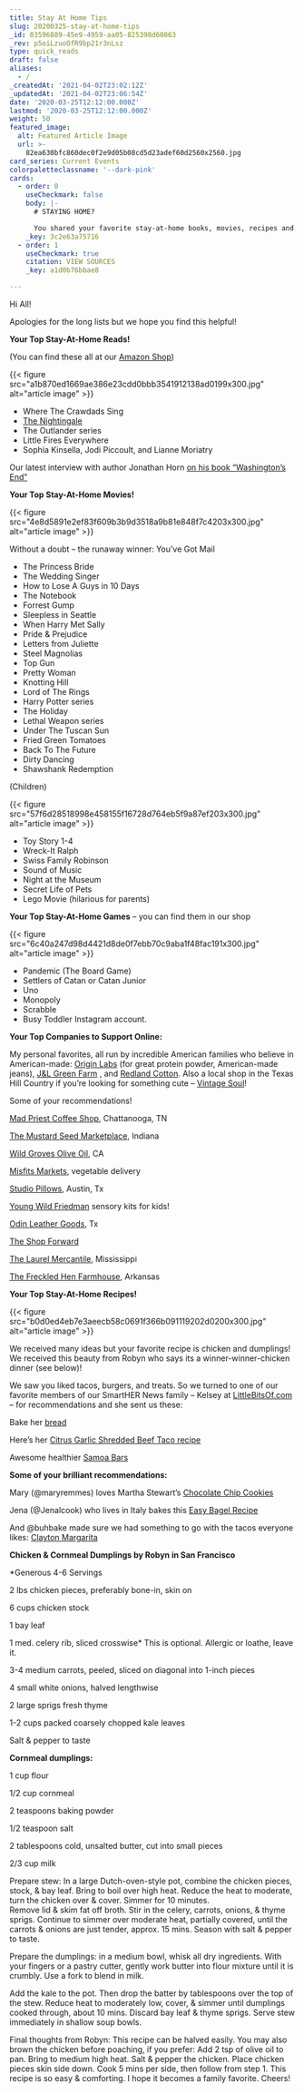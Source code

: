 ```yaml
---
title: Stay At Home Tips
slug: 20200325-stay-at-home-tips
_id: 03596889-45e9-4959-aa05-825398d60863
_rev: p5oiLzuoOfR9bp21r3nLsz
type: quick_reads
draft: false
aliases:
  - /
_createdAt: '2021-04-02T23:02:12Z'
_updatedAt: '2021-04-02T23:06:54Z'
date: '2020-03-25T12:12:00.000Z'
lastmod: '2020-03-25T12:12:00.000Z'
weight: 50
featured_image:
  alt: Featured Article Image
  url: >-
    82ea630bfc860dec0f2e9d05b08cd5d23adef60d2560x2560.jpg
card_series: Current Events
colorpaletteclassname: '--dark-pink'
cards:
  - order: 0
    useCheckmark: false
    body: |-
      # STAYING HOME?

      You shared your favorite stay-at-home books, movies, recipes and games!
    _key: 3c2e63a75716
  - order: 1
    useCheckmark: true
    citation: VIEW SOURCES
    _key: a1d0b76bbae8

---
```

Hi All!

Apologies for the long lists but we hope you find this helpful!

**Your Top Stay-At-Home Reads!**

(You can find these all at our [Amazon Shop](http://www.amazon.com/shop/smarthernews))

{{< figure src="a1b870ed1669ae386e23cdd0bbb3541912138ad0199x300.jpg" alt="article image" >}}

* Where The Crawdads Sing
* [The Nightingale](https://www.amazon.com/dp/1250080401/?ref=exp_smarthernews_dp_vv_d)
* The Outlander series
* Little Fires Everywhere
* Sophia Kinsella, Jodi Piccoult, and Lianne Moriatry

Our latest interview with author Jonathan Horn [on his book “Washington’s End”](https://www.amazon.com/dp/1501154230/?ref=exp_smarthernews_dp_vv_d)

**Your Top Stay-At-Home Movies!**

{{< figure src="4e8d5891e2ef83f609b3b9d3518a9b81e848f7c4203x300.jpg" alt="article image" >}}

Without a doubt – the runaway winner: You’ve Got Mail

* The Princess Bride
* The Wedding Singer
* How to Lose A Guys in 10 Days
* The Notebook
* Forrest Gump
* Sleepless in Seattle
* When Harry Met Sally
* Pride & Prejudice
* Letters from Juliette
* Steel Magnolias
* Top Gun
* Pretty Woman
* Knotting Hill
* Lord of The Rings
* Harry Potter series
* The Holiday
* Lethal Weapon series
* Under The Tuscan Sun
* Fried Green Tomatoes
* Back To The Future
* Dirty Dancing
* Shawshank Redemption

(Children)

{{< figure src="57f6d28518998e458155f16728d764eb5f9a87ef203x300.jpg" alt="article image" >}}

* Toy Story 1-4
* Wreck-It Ralph
* Swiss Family Robinson
* Sound of Music
* Night at the Museum
* Secret Life of Pets
* Lego Movie (hilarious for parents)

**Your Top Stay-At-Home Games** – you can find them in our shop

{{< figure src="6c40a247d98d4421d8de0f7ebb70c9aba1f48fac191x300.jpg" alt="article image" >}}

* Pandemic (The Board Game)
* Settlers of Catan or Catan Junior
* Uno
* Monopoly
* Scrabble
* Busy Toddler Instagram account.

**Your Top Companies to Support Online:**

My personal favorites, all run by incredible American families who believe in American-made: [Origin Labs](https://originmaine.com/durable-goods/) (for great protein powder, American-made jeans), [J&L Green Farm](https://www.jlgreenfarm.com/) , and [Redland Cotton](https://www.redlandcotton.com/). Also a local shop in the Texas Hill Country if you’re looking for something cute – [Vintage Soul](https://vintagesoultx.com/)!

Some of your recommendations!

[Mad Priest Coffee Shop](https://madpriestcoffee.com/), Chattanooga, TN

[The Mustard Seed Marketplace](https://themustardseedmarketplace.com/), Indiana

[Wild Groves Olive Oil](https://wildgroves.com/), CA

[Misfits Markets](https://www.misfitsmarket.com/), vegetable delivery

[Studio Pillows](https://studiopillows.com/), Austin, Tx

[Young Wild Friedman](https://www.youngwildandfriedman.com/) sensory kits for kids!

[Odin Leather Goods](https://odinleathergoods.com/), Tx

[The Shop Forward](https://www.theshopforward.com/)

[The Laurel Mercantile](https://www.laurelmercantile.com/), Mississippi

[The Freckled Hen Farmhouse,](https://freckledhenfarmhouse.com/) Arkansas

**Your Top Stay-At-Home Recipes!**

{{< figure src="b0d0ed4eb7e3aeecb58c0691f366b091119202d0200x300.jpg" alt="article image" >}}

We received many ideas but your favorite recipe is chicken and dumplings! We received this beauty from Robyn who says its a winner-winner-chicken dinner (see below)!

We saw you liked tacos, burgers, and treats. So we turned to one of our favorite members of our SmartHER News family – Kelsey at [LittleBitsOf.com](https://littlebitsof.com/) – for recommendations and she sent us these:

Bake her [bread](https://littlebitsof.com/2012/05/rosemary-garlic-bread/)

Here’s her [Citrus Garlic Shredded Beef Taco recipe](https://littlebitsof.com/2019/04/citrus-garlic-shredded-beef-tacos-instant-pot/)

Awesome healthier [Samoa Bars](https://littlebitsof.com/2020/02/healthier-samoa-bars/)

**Some of your brilliant recommendations:**

Mary (@maryremmes) loves Martha Stewart’s [Chocolate Chip Cookies](https://www.marthastewart.com/1525880/marthas-chocolate-chip-cookies)

Jena (@Jenalcook) who lives in Italy bakes this [Easy Bagel Recipe](https://www.skinnytaste.com/easy-bagel-recipe/)

And @buhbake made sure we had something to go with the tacos everyone likes: [Clayton Margarita](http://www.thedefineddish.com/claytons-margarita/)

**Chicken & Cornmeal Dumplings by Robyn in San Francisco**

*Generous 4-6 Servings

2 lbs chicken pieces, preferably bone-in, skin on

6 cups chicken stock

1 bay leaf

1 med. celery rib, sliced crosswise* This is optional. Allergic or loathe, leave it.

3-4 medium carrots, peeled, sliced on diagonal into 1-inch pieces

4 small white onions, halved lengthwise

2 large sprigs fresh thyme

1-2 cups packed coarsely chopped kale leaves

Salt & pepper to taste

**Cornmeal dumplings:**

1 cup flour

1/2 cup cornmeal

2 teaspoons baking powder

1/2 teaspoon salt

2 tablespoons cold, unsalted butter, cut into small pieces

2/3 cup milk

Prepare stew: In a large Dutch-oven-style pot, combine the chicken pieces, stock, & bay leaf. Bring to boil over high heat. Reduce the heat to moderate, turn the chicken over & cover. Simmer for 10 minutes.  
Remove lid & skim fat off broth. Stir in the celery, carrots, onions, & thyme sprigs. Continue to simmer over moderate heat, partially covered, until the carrots & onions are just tender, approx. 15 mins. Season with salt & pepper to taste.

Prepare the dumplings: in a medium bowl, whisk all dry ingredients. With your fingers or a pastry cutter, gently work butter into flour mixture until it is crumbly. Use a fork to blend in milk.

Add the kale to the pot. Then drop the batter by tablespoons over the top of the stew. Reduce heat to moderately low, cover, & simmer until dumplings cooked through, about 10 mins. Discard bay leaf & thyme sprigs. Serve stew immediately in shallow soup bowls.

Final thoughts from Robyn: This recipe can be halved easily. You may also brown the chicken before poaching, if you prefer: Add 2 tsp of olive oil to pan. Bring to medium high heat. Salt & pepper the chicken. Place chicken pieces skin side down. Cook 5 mins per side, then follow from step 1. This recipe is so easy & comforting. I hope it becomes a family favorite. Cheers!